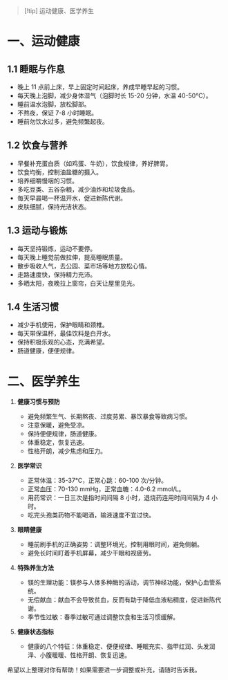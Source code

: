 > [!tip] 运动健康、医学养生
> 

# 一、运动健康

## 1.1 睡眠与作息 
   - 晚上 11 点前上床，早上固定时间起床，养成早睡早起的习惯。
   - 每天晚上泡脚，减少身体湿气（泡脚时长 15-20 分钟，水温 40-50℃）。
   - 睡前温水泡脚，放松脚部。
   - 不熬夜，保证 7-8 小时睡眠。
   - 睡前勿饮水过多，避免频繁起夜。

## 1.2 饮食与营养
   - 早餐补充蛋白质（如鸡蛋、牛奶），饮食规律，养好脾胃。
   - 饮食均衡，控制油盐糖的摄入。
   - 培养细嚼慢咽的习惯。
   - 多吃豆类、五谷杂粮，减少油炸和垃圾食品。
   - 每天早晨喝一杯温开水，促进新陈代谢。
   - 皮肤细腻，保持光洁状态。

## 1.3 运动与锻炼 
   - 每天坚持锻炼，运动不要停。
   - 每天晚上睡觉前做拉伸，提高睡眠质量。
   - 散步吸收人气，去公园、菜市场等地方放松心情。
   - 走路速度快，保持精力充沛。
   - 多晒太阳，夜晚拉上窗帘，白天让屋里见光。

## 1.4 生活习惯 
   - 减少手机使用，保护眼睛和颈椎。
   - 每天带保温杯，最佳饮料是白开水。
   - 保持积极乐观的心态，充满希望。
   - 肠道健康，便便规律。

# 二、医学养生
1. **健康习惯与预防**
   - 避免频繁生气、长期熬夜、过度劳累、暴饮暴食等致病习惯。
   - 注意保暖，避免受凉。
   - 保持便便规律，肠道健康。
   - 体重稳定，恢复迅速。
   - 性格开朗，减少焦虑和压力。

2. **医学常识**
   - 正常体温：35-37℃，正常心跳：60-100 次/分钟。
   - 正常血压：70-130 mmHg，正常血糖：4.0-6.2 mmol/L。
   - 用药常识：一日三次是指时间间隔 8 小时，退烧药连用时间间隔为 4 小时。
   - 吃完头孢类药物不能喝酒，输液速度不宜过快。

3. **眼睛健康**
   - 睡前刷手机的正确姿势：调整环境光，控制用眼时间，避免侧躺。
   - 避免长时间盯着手机屏幕，减少干眼和视疲劳。

4. **特殊养生方法**
   - 镁的生理功能：镁参与人体多种酶的活动，调节神经功能，保护心血管系统。
   - 无偿献血：献血不会导致贫血，反而有助于降低血液粘稠度，促进新陈代谢。
   - 季节性过敏：春季过敏可通过调整饮食和生活习惯缓解。

5. **健康状态指标**
   - 健康的八个特征：体重稳定、便便规律、睡眠充实、指甲红润、头发润泽、小腹暖暖、性格开朗、恢复迅速。

希望以上整理对你有帮助！如果需要进一步调整或补充，请随时告诉我。